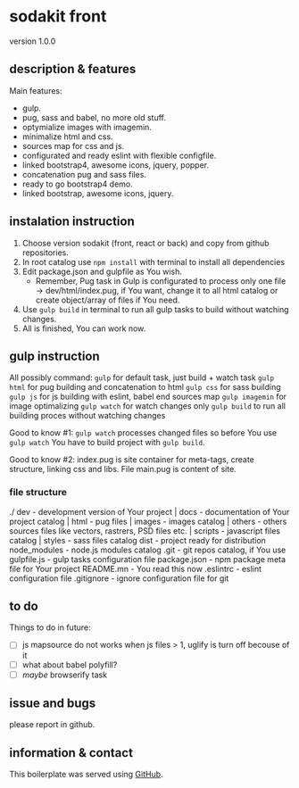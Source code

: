# sodakit front
version 1.0.0

## description & features
Main features:
- gulp.
- pug, sass and babel, no more old stuff.
- optymialize images with imagemin.
- minimalize html and css.
- sources map for css and js.
- configurated and ready eslint with flexible configfile.
- linked bootstrap4, awesome icons, jquery, popper.
- concatenation pug and sass files.
- ready to go bootstrap4 demo.
- linked bootstrap, awesome icons, jquery.

## instalation instruction
1. Choose version sodakit (front, react or back) and copy from github repositories.
2. In root catalog use `npm install` with terminal to install all dependencies
3. Edit package.json and gulpfile as You wish.
   - Remember, Pug task in Gulp is configurated to process only one file -> dev/html/index.pug, if You want, change it to all html catalog or create object/array of files if You need.
4. Use `gulp build` in terminal to run all gulp tasks to build without watching changes.
5. All is finished, You can work now.

## gulp instruction
All possibly command:
`gulp` for default task, just build + watch task
`gulp html` for pug building and concatenation to html
`gulp css` for sass building
`gulp js` for js building with eslint, babel end sources map
`gulp imagemin` for image optimalizing
`gulp watch` for watch changes only
`gulp build` to run all building proces without watching changes

Good to know #1: `gulp watch` processes changed files so before You use `gulp watch` You have to build project with `gulp build`.

Good to know #2: index.pug is site container for meta-tags, create structure, linking css and libs. File main.pug is content of site.

### file structure
./
  dev - development version of Your project
  |  docs - documentation of Your project catalog
  |  html - pug files
  |  images - images catalog
  |  others - others sources files like vectors, rastrers, PSD files etc.
  |  scripts - javascript files catalog
  |  styles - sass files catalog
  dist - project ready for distribution
  node_modules - node.js modules catalog
  .git - git repos catalog, if You use
  gulpfile.js - gulp tasks configuration file
  package.json - npm package meta file for Your project
  README.mn - You read this now
  .eslintrc - eslint configuration file
  .gitignore - ignore configuration file for git

## to do
Things to do in future:
- [ ] js mapsource do not works when js files > 1, uglify is turn off becouse of it
- [ ] what about babel polyfill?
- [ ] *maybe* browserify task

## issue and bugs
please report in github.

## information & contact
This boilerplate was served using [GitHub](https://github.com/).

